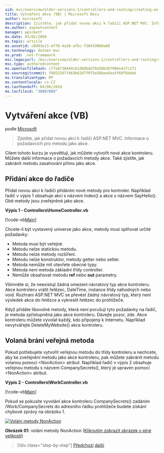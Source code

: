 ```yaml
---
uid: mvc/overview/older-versions-1/controllers-and-routing/creating-an-action-vb
title: Vytváření akce (VB) | Microsoft Docs
author: microsoft
description: Zjistěte, jak přidat novou akci k řadiči ASP.NET MVC. Informace o požadavcích pro metodu jako akce.
ms.author: aspnetcontent
manager: wpickett
ms.date: 03/02/2009
ms.topic: article
ms.assetid: c8d93e11-ef78-4a30-afbc-f30419000a60
ms.technology: dotnet-mvc
ms.prod: .net-framework
msc.legacyurl: /mvc/overview/older-versions-1/controllers-and-routing/creating-an-action-vb
msc.type: authoredcontent
ms.openlocfilehash: c77e4738444c61d60bdd78a50b36f98be41fc271
ms.sourcegitcommit: f8852267f463b62d7f975e56bea9aa3f68fbbdeb
ms.translationtype: MT
ms.contentlocale: cs-CZ
ms.lasthandoff: 04/06/2018
ms.locfileid: "30867889"
---
```

<a name="creating-an-action-vb"></a>Vytváření akce (VB)
====================
podle [Microsoft](https://github.com/microsoft)

> Zjistěte, jak přidat novou akci k řadiči ASP.NET MVC. Informace o požadavcích pro metodu jako akce.


Cílem tohoto kurzu je vysvětlují, jak můžete vytvořit nové akce kontroleru. Můžete další informace o požadavcích metody akce. Také zjistíte, jak zabránit metodu zasahování přímo jako akce.

## <a name="adding-an-action-to-a-controller"></a>Přidání akce do řadiče

Přidat novou akci k řadiči přidáním nové metody pro kontroler. Například řadič v výpis 1 obsahuje akci s názvem Index() a akce s názvem SayHello(). Obě metody jsou zveřejněné jako akce.

**Výpis 1 - Controllers\HomeController.vb**

[!code-vb[Main](creating-an-action-vb/samples/sample1.vb)]

Chcete-li být vystavený universe jako akce, metody musí splňovat určité požadavky:

- Metoda musí být veřejné.
- Metodu nelze statickou metodu.
- Metodu nelze metody rozšíření.
- Metodu nelze konstruktor, metody getter nebo setter.
- Metoda nemůže mít otevřete obecné typy.
- Metoda není metoda základní třídy controller.
- Nemůže obsahovat metodu **ref** nebo **out** parametry.

Všimněte si, že neexistují žádná omezení návratový typ akce kontroleru. Akce kontroleru vrátit řetězec, DateTime, instance třídy náhodných nebo void. Rozhraní ASP.NET MVC se převést žádný návratový typ, který není výsledek akce do řetězce a vykreslit řetězec do prohlížeče.

Když přidáte libovolné metody, která není porušují tyto požadavky na řadič, je metoda zpřístupněná jako akce kontroleru. Dávejte pozor, zde. Akce kontroleru můžete vyvolat každý, kdo připojený k Internetu. Například nevytvářejte DeleteMyWebsite() akce kontroleru.

## <a name="preventing-a-public-method-from-being-invoked"></a>Volaná brání veřejná metoda

Pokud potřebujete vytvořit veřejnou metodu do třídy kontroleru a nechcete, aby ke zveřejnění metodu jako akce kontroleru, pak můžete zabránit metodu volanou pomocí &lt;NonAction&gt; atribut. Například řadič v výpis 2 obsahuje veřejnou metodu s názvem CompanySecrets(), který je upraven pomocí &lt;NonAction&gt; atribut.

**Výpis 2 - Controllers\WorkController.vb**

[!code-vb[Main](creating-an-action-vb/samples/sample2.vb)]

Pokud se pokusíte vyvolání akce kontroleru CompanySecrets() zadáním /Work/CompanySecrets do adresního řádku prohlížeče budete získání chybové zprávy na obrázku 1.


[![Volání metody NonAction](creating-an-action-vb/_static/image1.jpg)](creating-an-action-vb/_static/image1.png)

**Obrázek 01**: volání metody NonAction ([Kliknutím zobrazit obrázek v plné velikosti](creating-an-action-vb/_static/image2.png))

> [!div class="step-by-step"]
> [Předchozí](creating-a-controller-vb.md)
> [další](aspnet-mvc-controllers-overview-cs.md)
